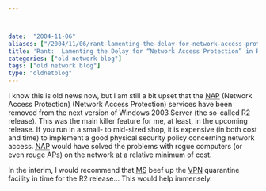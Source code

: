 ```yaml
---



date:  "2004-11-06"
aliases: ["/2004/11/06/rant-lamenting-the-delay-for-network-access-protection-in-r2/"]
title: 'Rant:  Lamenting the Delay for “Network Access Protection” in R2'
categories: ["old network blog"]
tags: ["old network blog"]
type: "oldnetblog"
---
```

I know this is old news now, but I am still a bit upset that the <acronym title="Network Access Protection">NAP</acronym> (Network Access Protection) (Network Access Protection) services have been removed from the next version of Windows 2003 Server (the so-called R2 release).  This was the main killer feature for me, at least, in the upcoming release.  If you run in a small- to mid-sized shop, it is expensive (in both cost and time) to implement a good physical security policy concerning network access.  <acronym title="Network Access Protection">NAP</acronym> would have solved the problems with rogue computers (or even rouge APs) on the network at a relative minimum of cost.


In the interim, I would recommend that <acronym title="Microsoft">MS</acronym> beef up the <acronym title="Virtual Private Network">VPN</acronym> quarantine facility in time for the R2 release…  This would help immensely.


